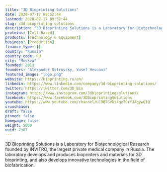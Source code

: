 ```yaml
---
title: "3D Bioprinting Solutions"
date: 2020-07-17 09:52:44
lastmod: 2020-07-17 09:52:44
slug: /3d-bioprinting-solutions
description: "3D Bioprinting Solutions is a Laboratory for Biotechnological Research founded by INVITRO, the largest private medical company in Russia. The laboratory develops and produces bioprinters and materials for 3D bioprinting, and also develops innovative technologies in the field of biofabrication."
proteins: [Cell-Based]
products: [Technology & Equipment]
business: [Production]
finance_type: []
country: "Russia"
country_code: RU
city: "Moskva"
founded: 2013
founders: "Alexander Ostrovsky, Yusef Hesuani"
featured_image: "logo.png"
website: https://bioprinting.ru/en/
linkedin: https://www.linkedin.com/company/3d-bioprinting-solutions/
twitter: https://twitter.com/3D_Bio
instagram: https://www.instagram.com/3dbioprintingsolutions/
facebook: https://www.facebook.com/3DBioprintingSolutions
youtube: https://www.youtube.com/channel/UC9Q7GVki4qz79rYJAgywQIQ
crunchbase: 
draft: false
pinned: false
homepage: false
weight: 5000
uuid: 7307
---
```

3D Bioprinting Solutions is a Laboratory for Biotechnological Research founded by INVITRO, the largest private medical company in Russia. The laboratory develops and produces bioprinters and materials for 3D bioprinting, and also develops innovative technologies in the field of biofabrication.
